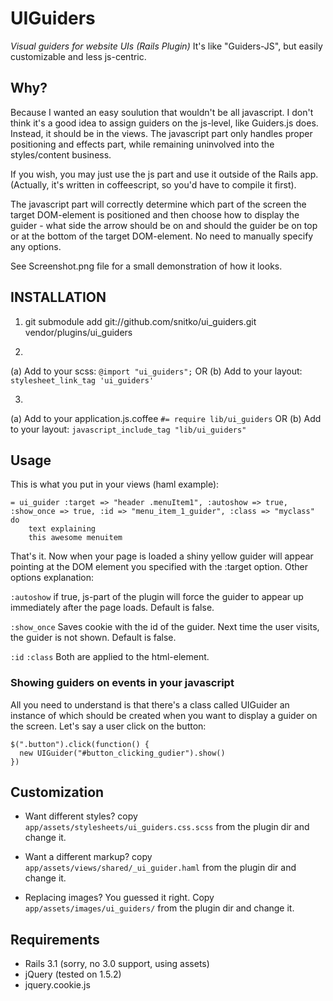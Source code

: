 UIGuiders
=========

*Visual guiders for website UIs (Rails Plugin)*
It's like "Guiders-JS", but easily customizable and less js-centric.

Why?
----
Because I wanted an easy soulution that wouldn't be all javascript. I don't think it's a good idea to assign
guiders on the js-level, like Guiders.js does. Instead, it should be in the views. The javascript part
only handles proper positioning and effects part, while remaining uninvolved into the styles/content business.

If you wish, you may just use the js part and use it outside of the Rails app.
(Actually, it's written in coffeescript, so you'd have to compile it first).

The javascript part will correctly determine which part of the screen the target DOM-element is positioned and
then choose how to display the guider - what side the arrow should be on and should the guider be on top or
at the bottom of the target DOM-element. No need to manually specify any options.

See Screenshot.png file for a small demonstration of how it looks.

INSTALLATION
------------

1. git submodule add git://github.com/snitko/ui_guiders.git vendor/plugins/ui_guiders

2. 
  (a) Add to your scss: `@import "ui_guiders";` OR
  (b) Add to your layout: `stylesheet_link_tag 'ui_guiders'`

3.
  (a) Add to your application.js.coffee `#= require lib/ui_guiders` OR
  (b) Add to your layout: `javascript_include_tag "lib/ui_guiders"`


Usage
-----

This is what you put in your views (haml example):

    = ui_guider :target => "header .menuItem1", :autoshow => true, :show_once => true, :id => "menu_item_1_guider", :class => "myclass" do
        text explaining
        this awesome menuitem

That's it. Now when your page is loaded a shiny yellow guider will appear pointing at the DOM element you specified with the :target option.
Other options explanation:

`:autoshow`  if true, js-part of the plugin will force the guider to appear up
             immediately after the page loads. Default is false.

`:show_once` Saves cookie with the id of the guider. Next time the user visits, the guider is not shown.
             Default is false.

`:id`
`:class`     Both are applied to the html-element.


### Showing guiders on events in your javascript

All you need to understand is that there's a class called UIGuider an instance of which should be created when you
want to display a guider on the screen. Let's say a user click on the button:

    $(".button").click(function() {
      new UIGuider("#button_clicking_gudier").show()
    })


Customization
-------------
* Want different styles?
  copy `app/assets/stylesheets/ui_guiders.css.scss` from the plugin dir and change it.

* Want a different markup?
  copy `app/assets/views/shared/_ui_guider.haml` from the plugin dir and change it.

* Replacing images?
  You guessed it right. Copy `app/assets/images/ui_guiders/` from the plugin dir and change it.


Requirements
------------

  * Rails 3.1 (sorry, no 3.0 support, using assets)
  * jQuery (tested on 1.5.2)
  * jquery.cookie.js 
